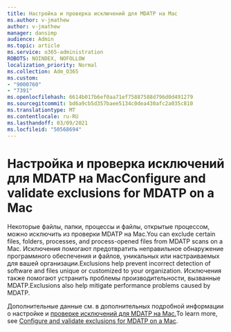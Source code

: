 ```yaml
---
title: Настройка и проверка исключений для MDATP на Mac
ms.author: v-jmathew
author: v-jmathew
manager: dansimp
audience: Admin
ms.topic: article
ms.service: o365-administration
ROBOTS: NOINDEX, NOFOLLOW
localization_priority: Normal
ms.collection: Adm_O365
ms.custom:
- "9000760"
- "7391"
ms.openlocfilehash: 6614b017b6ef0aa71ef75887588d796d0d491279
ms.sourcegitcommit: bd6a9cb5d357baee5134c0dea430afc2a035c810
ms.translationtype: MT
ms.contentlocale: ru-RU
ms.lasthandoff: 03/09/2021
ms.locfileid: "50568694"
---
```

# <a name="configure-and-validate-exclusions-for-mdatp-on-a-mac"></a><span data-ttu-id="fa8f3-102">Настройка и проверка исключений для MDATP на Mac</span><span class="sxs-lookup"><span data-stu-id="fa8f3-102">Configure and validate exclusions for MDATP on a Mac</span></span>

<span data-ttu-id="fa8f3-103">Некоторые файлы, папки, процессы и файлы, открытые процессом, можно исключить из проверки MDATP на Mac.</span><span class="sxs-lookup"><span data-stu-id="fa8f3-103">You can exclude certain files, folders, processes, and process-opened files from MDATP scans on a Mac.</span></span> <span data-ttu-id="fa8f3-104">Исключения помогают предотвратить неправильное обнаружение программного обеспечения и файлов, уникальных или настраиваемых для вашей организации.</span><span class="sxs-lookup"><span data-stu-id="fa8f3-104">Exclusions help prevent incorrect detection of software and files unique or customized to your organization.</span></span> <span data-ttu-id="fa8f3-105">Исключения также помогают устранить проблемы производительности, вызванные MDATP.</span><span class="sxs-lookup"><span data-stu-id="fa8f3-105">Exclusions also help mitigate performance problems caused by MDATP.</span></span>

<span data-ttu-id="fa8f3-106">Дополнительные данные см. в дополнительных подробной информации о настройке и [проверке исключений для MDATP на Mac.](https://go.microsoft.com/fwlink/?linkid=2144616)</span><span class="sxs-lookup"><span data-stu-id="fa8f3-106">To learn more, see [Configure and validate exclusions for MDATP on a Mac](https://go.microsoft.com/fwlink/?linkid=2144616).</span></span>
